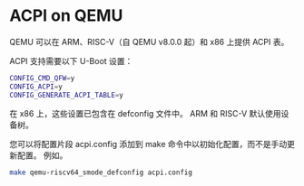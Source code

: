
# ACPI on QEMU

QEMU 可以在 ARM、RISC-V（自 QEMU v8.0.0 起）和 x86 上提供 ACPI 表。

ACPI 支持需要以下 U-Boot 设置：

```bash
CONFIG_CMD_QFW=y
CONFIG_ACPI=y
CONFIG_GENERATE_ACPI_TABLE=y
```

在 x86 上，这些设置已包含在 defconfig 文件中。 ARM 和 RISC-V 默认使用设备树。

您可以将配置片段 acpi.config 添加到 make 命令中以初始化配置，而不是手动更新配置。 例如。

```bash
make qemu-riscv64_smode_defconfig acpi.config
```
